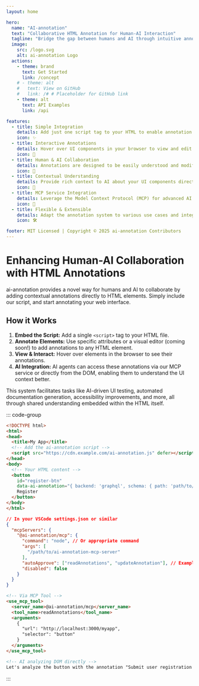 ```yaml
---
layout: home

hero:
  name: "AI-annotation"
  text: "Collaborative HTML Annotation for Human-AI Interaction"
  tagline: "Bridge the gap between humans and AI through intuitive annotations directly on your web interface."
  image:
    src: /logo.svg
    alt: ai-annotation Logo
  actions:
    - theme: brand
      text: Get Started
      link: /concept
    # - theme: alt
    #   text: View on GitHub
    #   link: /# # Placeholder for GitHub link
    - theme: alt
      text: API Examples
      link: /api

features:
  - title: Simple Integration
    details: Add just one script tag to your HTML to enable annotation features instantly.
    icon: ✨
  - title: Interactive Annotations
    details: Hover over UI components in your browser to view and edit annotations seamlessly.
    icon: 💬
  - title: Human & AI Collaboration
    details: Annotations are designed to be easily understood and modified by both humans and AI agents.
    icon: 🤝
  - title: Contextual Understanding
    details: Provide rich context to AI about your UI components directly through annotations.
    icon: 🧠
  - title: MCP Service Integration
    details: Leverage the Model Context Protocol (MCP) for advanced AI interactions and data exchange.
    icon: 🔌
  - title: Flexible & Extensible
    details: Adapt the annotation system to various use cases and integrate with your existing tools.
    icon: 🛠️

footer: MIT Licensed | Copyright © 2025 ai-annotation Contributors
---
```


# Enhancing Human-AI Collaboration with HTML Annotations

ai-annotation provides a novel way for humans and AI to collaborate by adding contextual annotations directly to HTML elements. Simply include our script, and start annotating your web interface.

## How it Works

1.  **Embed the Script:** Add a single `<script>` tag to your HTML file.
2.  **Annotate Elements:** Use specific attributes or a visual editor (coming soon!) to add annotations to any HTML element.
3.  **View & Interact:** Hover over elements in the browser to see their annotations.
4.  **AI Integration:** AI agents can access these annotations via our MCP service or directly from the DOM, enabling them to understand the UI context better.

This system facilitates tasks like AI-driven UI testing, automated documentation generation, accessibility improvements, and more, all through shared understanding embedded within the HTML itself.

::: code-group

```html [1. Add Script Tag]
<!DOCTYPE html>
<html>
<head>
  <title>My App</title>
  <!-- Add the ai-annotation script -->
  <script src="https://cdn.example.com/ai-annotation.js" defer></script>
</head>
<body>
  <!-- Your HTML content -->
  <button
    id="register-btn"
    data-ai-annotation="{ backend: 'graphql', schema: { path: 'path/to/schema', query: 'query xxx' } }">
    Register
  </button>
</body>
</html>
```

```json [2. Configure MCP (Optional)]
// In your VSCode settings.json or similar
{
  "mcpServers": {
    "@ai-annotation/mcp": {
      "command": "node", // Or appropriate command
      "args": [
        "/path/to/ai-annotation-mcp-server"
      ],
      "autoApprove": ["readAnnotations", "updateAnnotation"], // Example operations
      "disabled": false
    }
  }
}
```

```markdown [3. AI Interaction Example]
<!-- Via MCP Tool -->
<use_mcp_tool>
  <server_name>@ai-annotation/mcp</server_name>
  <tool_name>readAnnotations</tool_name>
  <arguments>
    {
      "url": "http://localhost:3000/myapp",
      "selector": "button"
    }
  </arguments>
</use_mcp_tool>

<!-- AI analyzing DOM directly -->
Let's analyze the button with the annotation "Submit user registration form".
```

:::
